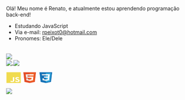 Olá! Meu nome é Renato, e atualmente estou aprendendo programação back-end!

- Estudando JavaScript
- Via e-mail: rpeixot0@hotmail.com
- Pronomes: Ele/Dele

<div>
<!--   <img height="120em" src="https://github-readme-stats.vercel.app/api?username=rpeixot0&show_icons=true&theme=dark#gh-dark-mode-only"> </br> -->
 </br> 
  <img align="center" height="120em"  src="https://github-readme-stats.vercel.app/api/top-langs/?username=rpeixot0"> </br>
  <a href="https://open.spotify.com/user/22rmryke6akv5esno7mb7vtza?si=39f8d74f9c614e06">
  <img align="center" src="https://img.shields.io/badge/Spotify-1ED760?&style=for-the-badge&logo=spotify&logoColor=white"> </a>
  <a href='https://steamcommunity.com/id/Peixotos/'>
  <img align="center" src='https://img.shields.io/badge/Steam-000000?style=for-the-badge&logo=steam&logoColor=white'> </a> </br> </br>
  <img align="center" alt="Js" height="30" width="40" src="https://raw.githubusercontent.com/devicons/devicon/master/icons/javascript/javascript-plain.svg">
  <img align="center" alt="HTML" height="30" width="40" src="https://raw.githubusercontent.com/devicons/devicon/master/icons/html5/html5-original.svg">
  <img align="center" alt="CSS" height="30" width="40" src="https://raw.githubusercontent.com/devicons/devicon/master/icons/css3/css3-original.svg">
  
  ![](https://komarev.com/ghpvc/?username=rpeixot0&color=blue&style=flat-square&label=PROFILE+VIEWS)
</div> 
